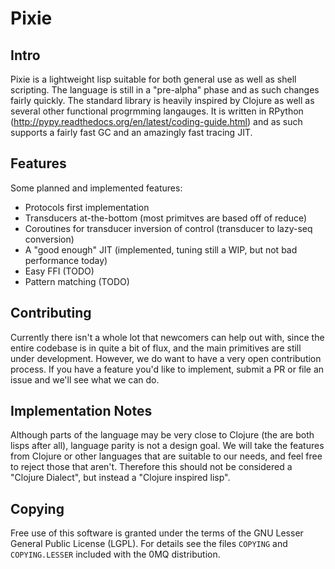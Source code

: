 # Pixie

## Intro

Pixie is a lightweight lisp suitable for both general use as well as shell scripting.  The language is still in a "pre-alpha" phase and as such changes fairly quickly. 
The standard library is heavily inspired by Clojure as well as several other functional progrmming langauges. It is written in RPython (http://pypy.readthedocs.org/en/latest/coding-guide.html) and
as such supports a fairly fast GC and an amazingly fast tracing JIT.

## Features

Some planned and implemented features:

* Protocols first implementation
* Transducers at-the-bottom (most primitves are based off of reduce)
* Coroutines for transducer inversion of control (transducer to lazy-seq conversion)
* A "good enough" JIT (implemented, tuning still a WIP, but not bad performance today)
* Easy FFI (TODO)
* Pattern matching (TODO)

## Contributing

Currently there isn't a whole lot that newcomers can help out with, since the entire codebase is in quite a bit of flux, and the main primitives are still under development. However, we do want to
have a very open contribution process. If you have a feature you'd like to implement, submit a PR or file an issue and we'll see what we can do.

## Implementation Notes

Although parts of the language may be very close to Clojure (the are both lisps after all), language parity is not a design goal. We will take the features from Clojure or other languages that are 
suitable to our needs, and feel free to reject those that aren't. Therefore this should not be considered a "Clojure Dialect", but instead a "Clojure inspired lisp". 

## Copying

Free use of this software is granted under the terms of the GNU Lesser General
Public License (LGPL). For details see the files `COPYING` and `COPYING.LESSER`
included with the 0MQ distribution.
